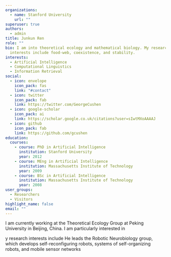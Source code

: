 ```yaml
---
organizations:
  - name: Stanford University
    url: ""
superuser: true
authors:
  - admin
title: Junkun Ren
role: ""
bio: I am into theoretical ecology and mathematical biology. My research
  interests include food-web, coexistence, and stability.
interests:
  - Artificial Intelligence
  - Computational Linguistics
  - Information Retrieval
social:
  - icon: envelope
    icon_pack: fas
    link: "#contact"
  - icon: twitter
    icon_pack: fab
    link: https://twitter.com/GeorgeCushen
  - icon: google-scholar
    icon_pack: ai
    link: https://scholar.google.co.uk/citations?user=sIwtMXoAAAAJ
  - icon: github
    icon_pack: fab
    link: https://github.com/gcushen
education:
  courses:
    - course: PhD in Artificial Intelligence
      institution: Stanford University
      year: 2012
    - course: MEng in Artificial Intelligence
      institution: Massachusetts Institute of Technology
      year: 2009
    - course: BSc in Artificial Intelligence
      institution: Massachusetts Institute of Technology
      year: 2008
user_groups:
  - Researchers
  - Visitors
highlight_name: false
email: ""
---
```

I am currently working at the Theoretical Ecology Group at Peking University in Beijing, China. I am particularly interested in 







y research interests include  He leads the Robotic Neurobiology group, which develops self-reconfiguring robots, systems of self-organizing robots, and mobile sensor networks